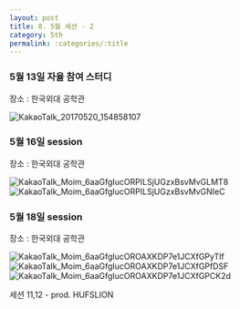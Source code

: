 ```yaml
---
layout: post
title: 8. 5월 세션 - 2
category: 5th
permalink: :categories/:title
---
```


### 5월 13일 자율 참여 스터디 

장소 : 한국외대 공학관  

![KakaoTalk_20170520_154858107](https://user-images.githubusercontent.com/30469948/99148338-80bc3780-26ca-11eb-95b5-be01ce168264.jpg)


### 5월 16일 session

장소 : 한국외대 공학관  

![KakaoTalk_Moim_6aaGfgIucORPILSjUGzxBsvMvGLMT8](https://user-images.githubusercontent.com/30469948/99148342-83b72800-26ca-11eb-95df-19d55fd6217e.jpg)  
![KakaoTalk_Moim_6aaGfgIucORPILSjUGzxBsvMvGNIeC](https://user-images.githubusercontent.com/30469948/99148352-87e34580-26ca-11eb-95cb-de3847826f67.jpg)  
  


### 5월 18일 session

장소 : 한국외대 공학관  

![KakaoTalk_Moim_6aaGfgIucOROAXKDP7e1JCXfGPyTlf](https://user-images.githubusercontent.com/30469948/99148355-887bdc00-26ca-11eb-9acc-9b022d6697e3.jpg)  
![KakaoTalk_Moim_6aaGfgIucOROAXKDP7e1JCXfGPfDSF](https://user-images.githubusercontent.com/30469948/99148357-89ad0900-26ca-11eb-8035-366d85101d40.jpg)  
![KakaoTalk_Moim_6aaGfgIucOROAXKDP7e1JCXfGPCK2d](https://user-images.githubusercontent.com/30469948/99148359-8a459f80-26ca-11eb-978b-e3b1a65cee6f.jpg)  



세션 11,12 - prod. HUFSLION  
